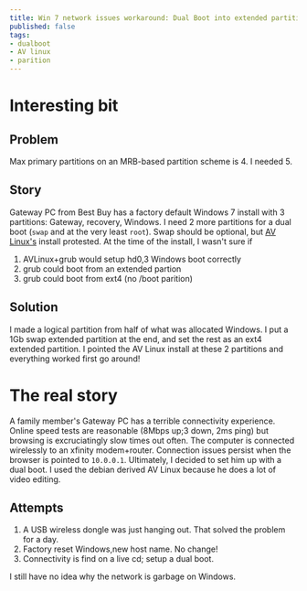 ```yaml
--- 
title: Win 7 network issues workaround: Dual Boot into extended partitions
published: false
tags:
- dualboot
- AV linux
- parition
---
```


# Interesting bit

## Problem
Max primary partitions on an MRB-based partition scheme is 4. I needed 5.

## Story
Gateway PC from Best Buy has a factory default Windows 7 install with 3 partitions: Gateway, recovery, Windows. I need 2 more partitions for a dual boot (`swap` and at the very least `root`). Swap should be optional, but [AV Linux's](http://www.bandshed.net/AVLinux.html) install protested. At the time of the install, I wasn't sure if

 1. AVLinux+grub would setup hd0,3 Windows boot correctly
 1. grub could boot from an extended partion
 1. grub could boot from ext4 (no /boot parition)
 
## Solution

I made a logical partition from half of what was allocated Windows. I put a 1Gb swap extended partition at the end, and set the rest as an ext4 extended partition. I pointed the AV Linux install at these 2 partitions and everything worked first go around!

# The real story
A family member's Gateway PC has a terrible connectivity experience. Online speed tests are reasonable (8Mbps up;3 down, 2ms ping) but browsing is excruciatingly slow times out often. The computer is connected wirelessly to an xfinity modem+router. Connection issues persist when the browser is pointed to `10.0.0.1`. Ultimately, I decided to set him up with a dual boot. I used the debian derived AV Linux because he does a lot of video editing. 


## Attempts

  1. A USB wireless dongle was just hanging out. That solved the problem for a day.
  1. Factory reset Windows,new host name. No change!
  1. Connectivity is find on a live cd; setup a dual boot.

I still have no idea why the network is garbage on Windows.
